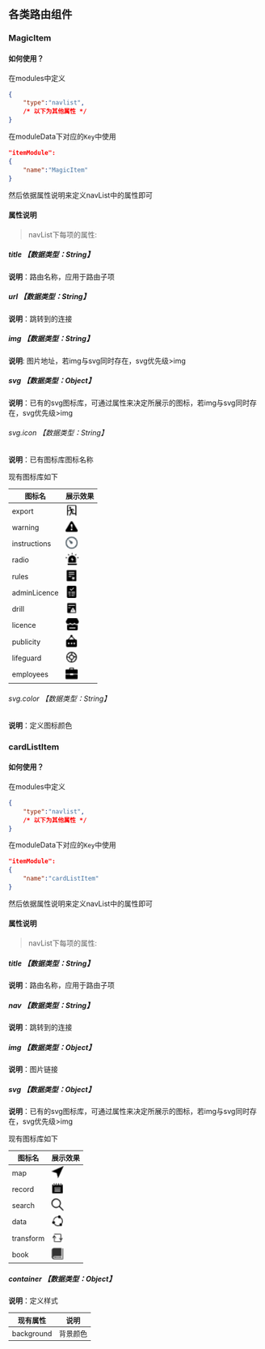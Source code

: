 ## 各类路由组件

### MagicItem

#### 如何使用？

在modules中定义

```json
{
	"type":"navlist",
	/* 以下为其他属性 */
}
```

在moduleData下对应的`Key`中使用

```json
"itemModule":
{
    "name":"MagicItem"
}
```

然后依据属性说明来定义navList中的属性即可

#### 属性说明

> navList下每项的属性:

##### title 【数据类型：String】

**说明**：路由名称，应用于路由子项

##### url  【数据类型：String】

**说明**：跳转到的连接

##### img 【数据类型：String】

**说明**: 图片地址，若img与svg同时存在，svg优先级>img

##### svg 【数据类型：Object】

**说明**：已有的svg图标库，可通过属性来决定所展示的图标，若img与svg同时存在，svg优先级>img

###### svg.icon 【数据类型：String】

**说明**：已有图标库图标名称

现有图标库如下

| 图标名       | 展示效果                                                 |
| ------------ | -------------------------------------------------------- |
| export       | <img src="./icon/export.png" style="zoom:150%;" />       |
| warning      | <img src="./icon/warning.png" style="zoom:150%;" />      |
| instructions | <img src="./icon/instructions.png" style="zoom:150%;" /> |
| radio        | <img src="./icon/radio.png" style="zoom:150%;" />        |
| rules        | <img src="./icon/rules.png" style="zoom:150%;" />        |
| adminLicence | <img src="./icon/adminLicence.png" style="zoom:150%;" /> |
| drill        | <img src="./icon/drill.png" style="zoom:150%;" />        |
| licence      | <img src="./icon/licence.png" style="zoom:150%;" />      |
| publicity    | <img src="./icon/publicity.png" style="zoom:150%;" />    |
| lifeguard    | <img src="./icon/lifeguard.png" style="zoom:150%;" />    |
| employees    | <img src="./icon/employees.png" style="zoom:150%;" />    |

###### svg.color 【数据类型：String】

**说明**：定义图标颜色

### cardListItem

#### 如何使用？

在modules中定义

```json
{
	"type":"navlist",
	/* 以下为其他属性 */
}
```

在moduleData下对应的`Key`中使用

```json
"itemModule":
{
    "name":"cardListItem"
}
```

然后依据属性说明来定义navList中的属性即可

#### 属性说明

> navList下每项的属性:

##### title 【数据类型：String】

**说明**：路由名称，应用于路由子项

##### nav  【数据类型：String】

**说明**：跳转到的连接

##### img 【数据类型：Object】

**说明**：图片链接

##### svg 【数据类型：Object】

**说明**：已有的svg图标库，可通过属性来决定所展示的图标，若img与svg同时存在，svg优先级>img

现有图标库如下

| 图标名    | 展示效果                                              |
| --------- | ----------------------------------------------------- |
| map       | <img src="./icon/map.png" style="zoom:150%;" />       |
| record    | <img src="./icon/record.png" style="zoom:150%;" />    |
| search    | <img src="./icon/search.png" style="zoom:150%;" />    |
| data      | <img src="./icon/data.png" style="zoom:150%;" />      |
| transform | <img src="./icon/transform.png" style="zoom:150%;" /> |
| book      | <img src="./icon/book.png" style="zoom:150%;" />      |

##### container 【数据类型：Object】

**说明**：定义样式

| 现有属性   | 说明     |
| ---------- | -------- |
| background | 背景颜色 |

